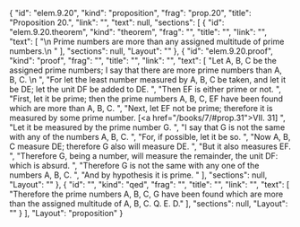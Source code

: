 {
  "id": "elem.9.20",
  "kind": "proposition",
  "frag": "prop.20",
  "title": "Proposition 20.",
  "link": "",
  "text": null,
  "sections": [
    {
      "id": "elem.9.20.theorem",
      "kind": "theorem",
      "frag": "",
      "title": "",
      "link": "",
      "text": [
        "\n       Prime numbers are more than any assigned multitude of prime numbers.\n      "
      ],
      "sections": null,
      "Layout": ""
    },
    {
      "id": "elem.9.20.proof",
      "kind": "proof",
      "frag": "",
      "title": "",
      "link": "",
      "text": [
        "Let A, B, C be the assigned prime numbers; I say that there are more prime numbers than A, B, C. \n      ",
        "For let the least number measured by A, B, C be taken, and let it be DE; let the unit DF be added to DE. ",
        "Then EF is either prime or not. ",
        "First, let it be prime; then the prime numbers A, B, C, EF have been found which are more than A, B, C. ",
        "Next, let EF not be prime; therefore it is measured by some prime number. [<a href=\"/books/7/#prop.31\">VII. 31</a>] ",
        "Let it be measured by the prime number G. ",
        "I say that G is not the same with any of the numbers A, B, C. ",
        "For, if possible, let it be so. ",
        "Now A, B, C measure DE; therefore G also will measure DE. ",
        "But it also measures EF. ",
        "Therefore G, being a number, will measure the remainder, the unit DF: which is absurd. ",
        "Therefore G is not the same with any one of the numbers A, B, C. ",
        "And by hypothesis it is prime. "
      ],
      "sections": null,
      "Layout": ""
    },
    {
      "id": "",
      "kind": "qed",
      "frag": "",
      "title": "",
      "link": "",
      "text": [
        "Therefore the prime numbers A, B, C, G have been found which are more than the assigned multitude of A, B, C. Q. E. D."
      ],
      "sections": null,
      "Layout": ""
    }
  ],
  "Layout": "proposition"
}
